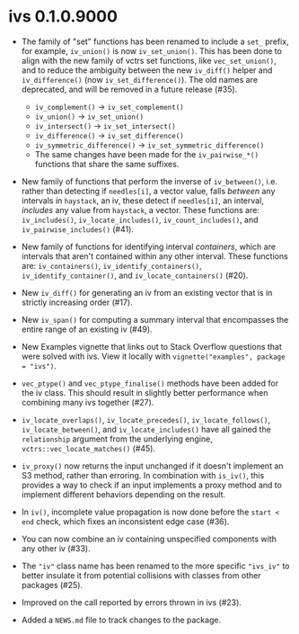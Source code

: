 # ivs 0.1.0.9000

* The family of "set" functions has been renamed to include a `set_` prefix,
  for example, `iv_union()` is now `iv_set_union()`. This has been done to
  align with the new family of vctrs set functions, like `vec_set_union()`, and
  to reduce the ambiguity between the new `iv_diff()` helper and
  `iv_difference()` (now `iv_set_difference()`). The old names are deprecated,
  and will be removed in a future release (#35).
  
  * `iv_complement()` -> `iv_set_complement()`
  * `iv_union()` -> `iv_set_union()`
  * `iv_intersect()` -> `iv_set_intersect()`
  * `iv_difference()` -> `iv_set_difference()`
  * `iv_symmetric_difference()` -> `iv_set_symmetric_difference()`
  * The same changes have been made for the `iv_pairwise_*()` functions that
    share the same suffixes.

* New family of functions that perform the inverse of `iv_between()`, i.e.
  rather than detecting if `needles[i]`, a vector value, falls _between_ any
  intervals in `haystack`, an iv, these detect if `needles[i]`, an interval,
  _includes_ any value from `haystack`, a vector. These functions are:
  `iv_includes()`, `iv_locate_includes()`, `iv_count_includes()`, and
  `iv_pairwise_includes()` (#41).
  
* New family of functions for identifying interval _containers_, which are
  intervals that aren't contained within any other interval. These functions
  are: `iv_containers()`, `iv_identify_containers()`, `iv_identify_container()`,
  and `iv_locate_containers()` (#20).

* New `iv_diff()` for generating an iv from an existing vector that is in
  strictly increasing order (#17).

* New `iv_span()` for computing a summary interval that encompasses the entire
  range of an existing iv (#49).

* New Examples vignette that links out to Stack Overflow questions that were
  solved with ivs. View it locally with `vignette("examples", package = "ivs")`.

* `vec_ptype()` and `vec_ptype_finalise()` methods have been added for the iv
  class. This should result in slightly better performance when combining many
  ivs together (#27).

* `iv_locate_overlaps()`, `iv_locate_precedes()`, `iv_locate_follows()`,
  `iv_locate_between()`, and `iv_locate_includes()` have all gained the
  `relationship` argument from the underlying engine,
  `vctrs::vec_locate_matches()` (#45).

* `iv_proxy()` now returns the input unchanged if it doesn't implement an S3
  method, rather than erroring. In combination with `is_iv()`, this provides a
  way to check if an input implements a proxy method and to implement different
  behaviors depending on the result.

* In `iv()`, incomplete value propagation is now done before the `start < end`
  check, which fixes an inconsistent edge case (#36).

* You can now combine an iv containing unspecified components with any other iv
  (#33).

* The `"iv"` class name has been renamed to the more specific `"ivs_iv"` to
  better insulate it from potential collisions with classes from other packages
  (#25).

* Improved on the call reported by errors thrown in ivs (#23).

* Added a `NEWS.md` file to track changes to the package.
